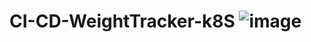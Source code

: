# CI-CD-WeightTracker-k8S ![image](https://user-images.githubusercontent.com/89352211/142737603-a00b2530-e159-4d80-9636-b23cc0cb1ec1.png)
